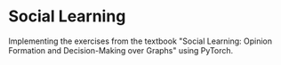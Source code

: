 # Social Learning
Implementing the exercises from the textbook "Social Learning: Opinion Formation and Decision-Making over Graphs" using PyTorch.
